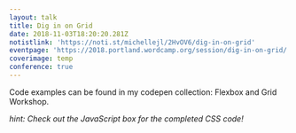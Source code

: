 ```yaml
---
layout: talk
title: Dig in on Grid
date: 2018-11-03T18:20:20.281Z
notistlink: 'https://noti.st/michellejl/2HvOV6/dig-in-on-grid'
eventpage: 'https://2018.portland.wordcamp.org/session/dig-in-on-grid/'
coverimage: temp
conference: true
---
```

Code examples can be found in my codepen collection: Flexbox and Grid Workshop. 

_hint: Check out the JavaScript box for the completed CSS code!_
